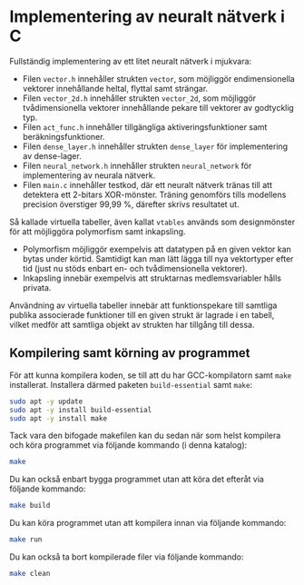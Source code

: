# Implementering av neuralt nätverk i C

Fullständig implementering av ett litet neuralt nätverk i mjukvara:
* Filen `vector.h` innehåller strukten `vector`, som  möjliggör endimensionella vektorer innehållande heltal, flyttal samt strängar.
* Filen `vector_2d.h` innehåller strukten `vector_2d`, som möjliggör tvådimensionella vektorer innehållande pekare till vektorer
av godtycklig typ. 
* Filen `act_func.h` innehåller tillgängliga aktiveringsfunktioner samt beräkningsfunktioner.
* Filen `dense_layer.h` innehåller strukten `dense_layer` för implementering av dense-lager.
* Filen `neural_network.h` innehåller strukten `neural_network` för implementering av neurala nätverk.
* Filen `main.c` innehåller testkod, där ett neuralt nätverk tränas till att detektera ett 2-bitars XOR-mönster.
Träning genomförs tills modellens precision överstiger 99,99 %, därefter skrivs resultatet ut.

Så kallade virtuella tabeller, även kallat `vtables` används som designmönster för att möjliggöra polymorfism samt inkapsling.
* Polymorfism möjliggör exempelvis att datatypen på en given vektor kan bytas under körtid. Samtidigt kan man lätt lägga till
nya vektortyper efter tid (just nu stöds enbart en- och tvådimensionella vektorer).
* Inkapsling innebär exempelvis att struktarnas medlemsvariabler hålls privata. 

Användning av virtuella tabeller innebär att funktionspekare till samtliga publika associerade funktioner till en given strukt
är lagrade i en tabell, vilket medför att samtliga objekt av strukten har tillgång till dessa.

## Kompilering samt körning av programmet
För att kunna kompilera koden, se till att du har GCC-kompilatorn samt `make` installerat. 
Installera därmed paketen `build-essential` samt `make`:

```bash
sudo apt -y update
sudo apt -y install build-essential
sudo apt -y install make
```

Tack vara den bifogade makefilen kan du sedan när som helst kompilera och köra programmet via följande kommando (i denna katalog):

```bash
make
```

Du kan också enbart bygga programmet utan att köra det efteråt via följande kommando:

```bash
make build
```

Du kan köra programmet utan att kompilera innan via följande kommando:

```bash
make run
```

Du kan också ta bort kompilerade filer via följande kommando:

```bash
make clean
```
